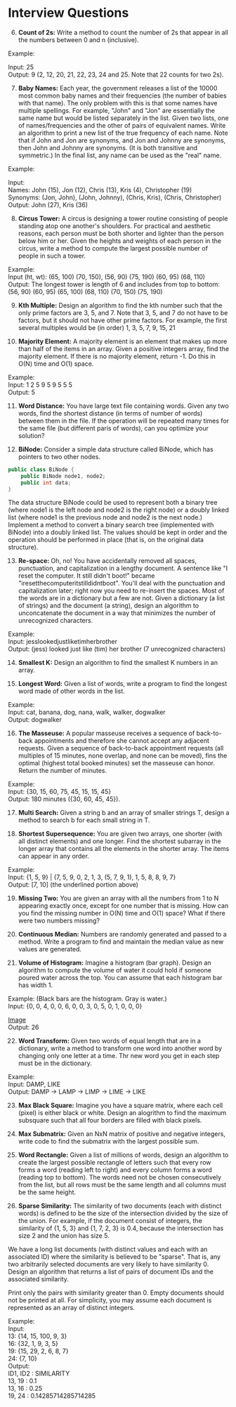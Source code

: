 # Interview Questions

<!-- 1. **Add Without Plus:** Write a function that adds two numbers. You should not use + or any arithmetic operators. -->

<!-- 2. **Shuffle:** Write a method to shuffle a deck of cards. It must be a perfect shuffle - in other words, each of the 52! permutations of the deck has to be equally likely. Assume that you are given a random number generator which is perfect. -->

<!-- 3. **Random Set:** Write a method to randomly generate a set of m integers from an array of size n. Each element must have equal probability of being chosen. -->

<!-- 4. **Missing Number:** An array A contains all the integers from 0 to n, except for one number which is missing. In this problem, we cannot access an entire integer in A with a single operation. The element of A are represented in binary, and the only operation we can use to access them is "fetch the jth bit of A[i]," which takes constant time. Write code to find the missing integer. Can you do it in O(n) time? -->

<!-- 5. **Letters and Numbers:** Given an array filled with letters and numbers, find the longest subarray with an equal number of letters and numbers. -->

6. **Count of 2s:** Write a method to count the number of 2s that appear in all the numbers between 0 and n (inclusive).

Example:

Input: 25 <br>
Output: 9 (2, 12, 20, 21, 22, 23, 24 and 25. Note that 22 counts for two 2s).

7. **Baby Names:** Each year, the government releases a list of the 10000 most common baby names and their frequencies (the number of babies with that name). The only problem with this is that some names have multiple spellings. For example, "John" and "Jon" are essentially the same name but would be listed separately in the list. Given two lists, one of names/frequencies and the other of pairs of equivalent names. Write an algorithm to print a new list of the true frequency of each name. Note that if John and Jon are synonyms, and Jon and Johnny are synonyms, then John and Johnny are synonyms. (It is both transitive and symmetric.) In the final list, any name can be used as the "real" name.

Example:

Input:<br>
Names: John (15), Jon (12), Chris (13), Kris (4), Christopher (19)<br>
Synonyms: (Jon, John), (John, Johnny), (Chris, Kris), (Chris, Christopher)<br>
Output: John (27), Kris (36)

8. **Circus Tower:** A circus is designing a tower routine consisting of people standing atop one another's shoulders. For practical and aesthetic reasons, each person must be both shorter and lighter than the person below him or her. Given the heights and weights of each person in the circus, write a method to compute the largest possible number of people in such a tower.

Example: <br>
Input (ht, wt): (65, 100) (70, 150), (56, 90) (75, 190) (60, 95) (68, 110) <br>
Output: The longest tower is length of 6 and includes from top to bottom:<br>
(56, 90) (60, 95) (65, 100) (68, 110) (70, 150) (75, 190)

9. **Kth Multiple:** Design an algorithm to find the kth number such that the only prime factors are 3, 5, and 7. Note that 3, 5, and 7 do not have to be factors, but it should not have other prime factors. For example, the first several multiples would be (in order) 1, 3, 5, 7, 9, 15, 21

10. **Majority Element:** A majority element is an element that makes up more than half of the items in an array. Given a positive integers array, find the majority element. If there is no majority element, return -1. Do this in O(N) time and O(1) space.

Example:<br>
Input: 1 2 5 9 5 9 5 5 5 <br>
Output: 5

11. **Word Distance:** You have large text file containing words. Given any two words, find the shortest distance (in terms of number of words) between them in the file. If the operation will be repeated many times for the same file (but different paris of words), can you optimize your solution?

12. **BiNode:** Consider a simple data structure called BiNode, which has pointers to two other nodes.

```java
public class BiNode {
    public BiNode node1, node2;
    public int data;
}
```

The data structure BiNode could be used to represent both a binary tree (where node1 is the left node and node2 is the right node) or a doubly linked list (where node1 is the previous node and node2 is the next node.) Implement a method to convert a binary search tree (implemented with BiNode) into a doubly linked list. The values should be kept in order and the operation should be performed in place (that is, on the original data structure).

13. **Re-space:** Oh, no! You have accidentally removed all spaces, punctuation, and capitalization in a lengthy document. A sentence like "I reset the computer. It still didn't boot!" became "iresetthecomputeritstilldidntboot". You'll deal with the punctuation and capitalization later; right now you need to re-insert the spaces. Most of the words are in a dictionary but a few are not. Given a dictionary (a list of strings) and the document (a string), design an algorithm to unconcatenate the document in a way that minimizes the number of unrecognized characters.

Example: <br>
Input: jesslookedjustliketimherbrother<br>
Output: (jess) looked just like (tim) her brother (7 unrecognized characters)

14. **Smallest K:** Design an algorithm to find the smallest K numbers in an array.

15. **Longest Word:** Given a list of words, write a program to find the longest word made of other words in the list.

Example:<br>
Input: cat, banana, dog, nana, walk, walker, dogwalker <br>
Output: dogwalker

16. **The Masseuse:** A popular masseuse receives a sequence of back-to-back appointments and therefore she cannot accept any adjacent requests. Given a sequence of back-to-back appointment requests (all multiples of 15 minutes, none overlap, and none can be moved), fins the optimal (highest total booked minutes) set the masseuse can honor. Return the number of minutes.

Example:<br>
Input: {30, 15, 60, 75, 45, 15, 15, 45}<br>
Output: 180 minutes ({30, 60, 45, 45}).

17. **Multi Search:** Given a string b and an array of smaller strings T, design a method to search b for each small string in T.

18. **Shortest Supersequence:** You are given two arrays, one shorter (with all distinct elements) and one longer. Find the shortest subarray in the longer array that contains all the elements in the shorter array. The items can appear in any order.

Example:<br>
Input: {1, 5, 9} | {7, 5, 9, 0, 2, 1, 3, (5, 7, 9, 1), 1, 5, 8, 8, 9, 7}<br>
Output: [7, 10] (the underlined portion above)

19. **Missing Two:** You are given an array with all the numbers from 1 to N appearing exactly once, except for one number that is missing. How can you find the missing number in O(N) time and O(1) space? What if there were two numbers missing?

20. **Continuous Median:** Numbers are randomly generated and passed to a method. Write a program to find and maintain the median value as new values are generated.

21. **Volume of Histogram:** Imagine a histogram (bar graph). Design an algorithm to compute the volume of water it could hold if someone poured water across the top. You can assume that each histogram bar has width 1.

Example: (Black bars are the histogram. Gray is water.)<br>
Input: {0, 0, 4, 0, 0, 6, 0, 0, 3, 0, 5, 0, 1, 0, 0, 0}

[Image](/leetcode/assets/adv21.png)
<br>
Output: 26

22. **Word Transform:** Given two words of equal length that are in a dictionary, write a method to transform one word into another word by changing only one letter at a time. Thr new word you get in each step must be in the dictionary.

Example: <br>
Input: DAMP, LIKE<br>
Output: DAMP -> LAMP -> LIMP -> LIME -> LIKE

23. **Max Black Square:** Imagine you have a square matrix, where each cell (pixel) is either black or white. Design an alogrithm to find the maximum subsquare such that all four borders are filled with black pixels.

24. **Max Submatrix:** Given an NxN matrix of positive and negative integers, write code to find the submatrix with the largest possible sum.

25. **Word Rectangle:** Given a list of millions of words, design an algorithm to create the largest possible rectangle of letters such that every row forms a word (reading left to right) and every column forms a word (reading top to bottom). The words need not be chosen consecutively from the list, but all rows must be the same length and all columns must be the same height.

26. **Sparse Similarity:** The similarity of two documents (each with distinct words) is defined to be the size of the intersection divided by the size of the union. For example, if the document consist of integers, the similarity of {1, 5, 3} and {1, 7, 2, 3} is 0.4, because the intersection has size 2 and the union has size 5.

We have a long list documents (with distinct values and each with an associated ID) where the similarity is believed to be "sparse". That is, any two arbitrarily selected documents are very likely to have similarity 0. Design an algorithm that returns a list of pairs of document IDs and the associated similarity.

Print only the pairs with similarity greater than 0. Empty documents should not be printed at all. For simplicity, you may assume each document is represented as an array of distinct integers.

Example: <br>
Input:<br>
13: {14, 15, 100, 9, 3}<br>
16: {32, 1, 9, 3, 5}<br>
19: {15, 29, 2, 6, 8, 7}<br>
24: {7, 10}<br>
Output: <br>
ID1, ID2 : SIMILARITY<br>
13, 19 : 0.1<br>
13, 16 : 0.25 <br>
19, 24 : 0.14285714285714285 <br>
